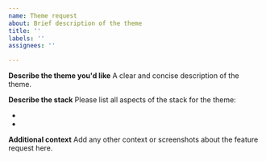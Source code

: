 ```yaml
---
name: Theme request
about: Brief description of the theme
title: ''
labels: ''
assignees: ''

---
```


**Describe the theme you'd like**
A clear and concise description of the theme.

**Describe the stack**
Please list all aspects of the stack for the theme:

- 
- 

**Additional context**
Add any other context or screenshots about the feature request here.
